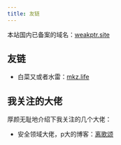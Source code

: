 ```yaml
---
title: 友链
---
```


本站国内已备案的域名：[weakptr.site](https://weakptr.site/)

## 友链

- 白菜又或者水雷：[mkz.life](https://mkz.life/)

## 我关注的大佬

厚颜无耻地介绍下我关注的几个大佬：

- 安全领域大佬，p大的博客：[离歌颂](https://leavesongs.com)
